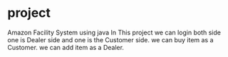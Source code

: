 # project
Amazon Facility System using java
In This project we can login both side one is Dealer side and one is the Customer side. we can buy item as a Customer. we can add item as a Dealer. 
